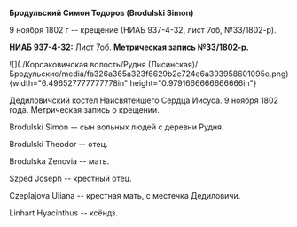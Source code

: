 **Бродульский Симон Тодоров (Brodulski Simon)**

9 ноября 1802 г -- крещение (НИАБ 937-4-32, лист 7об, №33/1802-р).

**НИАБ 937-4-32:** Лист 7об. **Метрическая запись №33/1802-р.**

![](./Корсаковичская волость/Рудня (Лисинская)/Бродульские/media/fa326a365a323f6629b2c724e6a393958601095e.png){width="6.496527777777778in"
height="0.9791666666666666in"}

Дедиловичский костел Наисвятейшего Сердца Иисуса. 9 ноября 1802 года.
Метрическая запись о крещении.

Brodulski Simon -- сын вольных людей с деревни Рудня.

Brodulski Theodor -- отец.

Brodulska Zenovia -- мать.

Szped Joseph -- крестный отец.

Czeplajova Uliana -- крестная мать, с местечка Дедиловичи.

Linhart Hyacinthus -- ксёндз.
